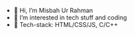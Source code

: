 - 👋 Hi, I’m Misbah Ur Rahman
- 👀 I’m interested in tech stuff and coding
- 🌱 Tech-stack: HTML/CSS/JS, C/C++

<!---
TheCodieCoder/TheCodieCoder is a ✨ special ✨ repository because its `README.md` (this file) appears on your GitHub profile.
You can click the Preview link to take a look at your changes.
--->
